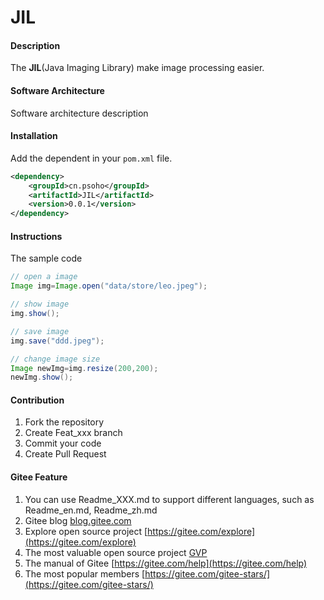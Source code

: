 # JIL

#### Description

The **JIL**(Java Imaging Library) make image processing easier.

#### Software Architecture

Software architecture description

#### Installation

Add the dependent in your `pom.xml` file.

```xml
<dependency>
    <groupId>cn.psoho</groupId>
    <artifactId>JIL</artifactId>
    <version>0.0.1</version>
</dependency>
```

#### Instructions

The sample code

```java
// open a image
Image img=Image.open("data/store/leo.jpeg");

// show image
img.show();

// save image
img.save("ddd.jpeg");

// change image size
Image newImg=img.resize(200,200);
newImg.show();
```

#### Contribution

1. Fork the repository
2. Create Feat_xxx branch
3. Commit your code
4. Create Pull Request

#### Gitee Feature

1. You can use Readme\_XXX.md to support different languages, such as Readme\_en.md, Readme\_zh.md
2. Gitee blog [blog.gitee.com](https://blog.gitee.com)
3. Explore open source project [https://gitee.com/explore](https://gitee.com/explore)
4. The most valuable open source project [GVP](https://gitee.com/gvp)
5. The manual of Gitee [https://gitee.com/help](https://gitee.com/help)
6. The most popular members  [https://gitee.com/gitee-stars/](https://gitee.com/gitee-stars/)
